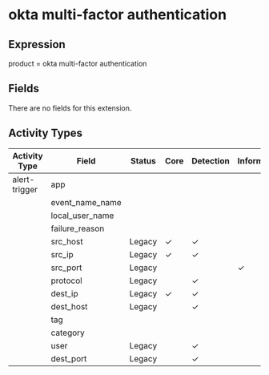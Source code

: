 okta multi-factor authentication
================================

Expression
----------

product = okta multi-factor authentication

Fields
------

There are no fields for this extension.

Activity Types
--------------

| Activity Type | Field           | Status | Core     | Detection | Informational |
| ------------- | --------------- | ------ | -------- | --------- | ------------- |
| alert-trigger | app             |        |          |           |               |
|               | event_name_name |        |          |           |               |
|               | local_user_name |        |          |           |               |
|               | failure_reason  |        |          |           |               |
|               | src_host        | Legacy | &#10003; | &#10003;  |               |
|               | src_ip          | Legacy | &#10003; | &#10003;  |               |
|               | src_port        | Legacy |          |           | &#10003;      |
|               | protocol        | Legacy |          | &#10003;  |               |
|               | dest_ip         | Legacy | &#10003; | &#10003;  |               |
|               | dest_host       | Legacy |          | &#10003;  |               |
|               | tag             |        |          |           |               |
|               | category        |        |          |           |               |
|               | user            | Legacy |          | &#10003;  |               |
|               | dest_port       | Legacy |          | &#10003;  |               |

